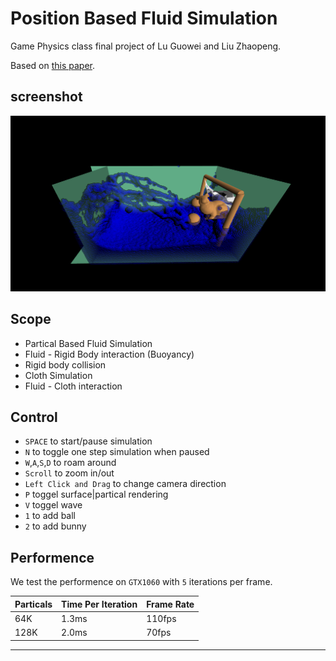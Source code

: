 # Position Based Fluid Simulation
Game Physics class final project of Lu Guowei and Liu Zhaopeng.

Based on [this paper](http://mmacklin.com/pbf_sig_preprint.pdf).
## screenshot
![](screenshot.PNG)

## Scope
* Partical Based Fluid Simulation
* Fluid - Rigid Body interaction (Buoyancy)
* Rigid body collision
* Cloth Simulation
* Fluid - Cloth interaction

## Control
* `SPACE` to start/pause simulation
* `N` to toggle one step simulation when paused
* `W`,`A`,`S`,`D` to roam around
* `Scroll` to zoom in/out
* `Left Click and Drag` to change camera direction
* `P` toggel surface|partical rendering
* `V` toggel wave
* `1` to add ball
* `2` to add bunny
## Performence
We test the performence on `GTX1060` with `5` iterations per frame.

|Particals|Time Per Iteration|Frame Rate|
|-|-|-|
| 64K|1.3ms|110fps|
|128K|2.0ms|70fps
----------